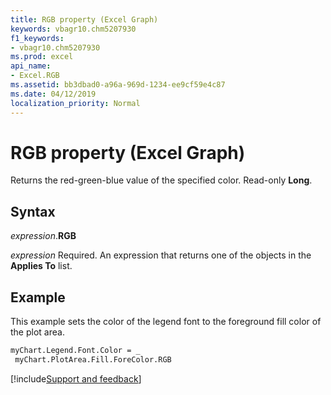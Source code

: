 ```yaml
---
title: RGB property (Excel Graph)
keywords: vbagr10.chm5207930
f1_keywords:
- vbagr10.chm5207930
ms.prod: excel
api_name:
- Excel.RGB
ms.assetid: bb3dbad0-a96a-969d-1234-ee9cf59e4c87
ms.date: 04/12/2019
localization_priority: Normal
---
```



# RGB property (Excel Graph)

Returns the red-green-blue value of the specified color. Read-only **Long**.

## Syntax

_expression_.**RGB**

_expression_ Required. An expression that returns one of the objects in the **Applies To** list.

## Example

This example sets the color of the legend font to the foreground fill color of the plot area.

```vb
myChart.Legend.Font.Color = _ 
 myChart.PlotArea.Fill.ForeColor.RGB
```

[!include[Support and feedback](~/includes/feedback-boilerplate.md)]